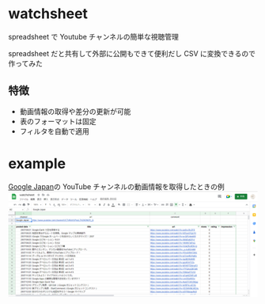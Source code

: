 # watchsheet

spreadsheet で Youtube チャンネルの簡単な視聴管理

spreadsheet だと共有して外部に公開もできて便利だし CSV に変換できるので作ってみた

## 特徴

- 動画情報の取得や差分の更新が可能
- 表のフォーマットは固定
- フィルタを自動で適用

# example

[Google Japan](https://www.youtube.com/@GoogleJapan)の YouTube チャンネルの動画情報を取得したときの例
![example sheet view(google japan channel)](./images/sample.png)
